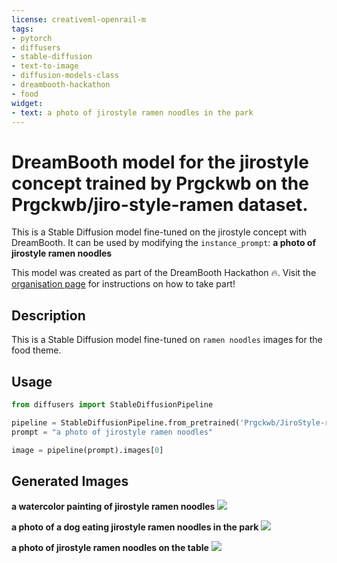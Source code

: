 ```yaml
---
license: creativeml-openrail-m
tags:
- pytorch
- diffusers
- stable-diffusion
- text-to-image
- diffusion-models-class
- dreambooth-hackathon
- food
widget:
- text: a photo of jirostyle ramen noodles in the park
---
```


# DreamBooth model for the jirostyle concept trained by Prgckwb on the Prgckwb/jiro-style-ramen dataset.

This is a Stable Diffusion model fine-tuned on the jirostyle concept with DreamBooth. It can be used by modifying the `instance_prompt`: **a photo of jirostyle ramen noodles**

This model was created as part of the DreamBooth Hackathon 🔥. Visit the [organisation page](https://huggingface.co/dreambooth-hackathon) for instructions on how to take part!

## Description


This is a Stable Diffusion model fine-tuned on `ramen noodles` images for the food theme.


## Usage

```python
from diffusers import StableDiffusionPipeline

pipeline = StableDiffusionPipeline.from_pretrained('Prgckwb/JiroStyle-ramen')
prompt = "a photo of jirostyle ramen noodles"

image = pipeline(prompt).images[0]
```

## Generated Images
**a watercolor painting of jirostyle ramen noodles**
![](a_watercolor_painting_of_jirostyle_ramen_noodles.png)

**a photo of a dog eating jirostyle ramen noodles in the park**
![](a_photo_of_a_dog_eating_jirostyle_ramen_noodles_in_the_park.png)

**a photo of jirostyle ramen noodles on the table**
![](a_photo_of_jirostyle_ramen_noodles_on_the_table.png)
